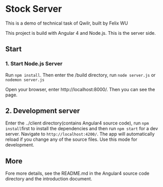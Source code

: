 # Stock Server


This is a demo of technical task of Qwilr, built by Felix WU


This project is build with Angular 4 and Node.js. This is the server side.


## Start

### 1. Start Node.js Server

Run `npm install`. Then enter the /build directory, run `node server.js` or `nodemon server.js`

Open your browser, enter http://localhost:8000/. Then you can see the page.

## 2. Development server

Enter the ../client directory(contains Angular4 source code), run `npm install`first to install the dependencies and then run `npm start` for a dev server. Navigate to `http://localhost:4200/`. The app will automatically reload if you change any of the source files. Use this mode for development.



## More

Fore more details, see the README.md in the Angular4 source code directory and the introduction document.